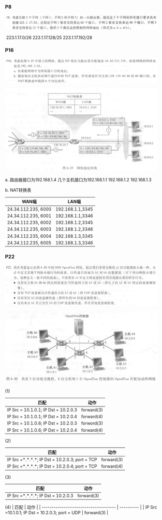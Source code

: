 ### P8

![image-20200427164118260](2017302580284hw8.assets/image-20200427164118260.png)

​	223.1.17.0/26 	223.1.17.128/25 	223.1.17.192/28



### P16

![image-20200427163955893](2017302580284hw8.assets/image-20200427163955893.png)

![image-20200427164220202](2017302580284hw8.assets/image-20200427164220202.png)

a. 路由器接口为192.168.1.4 几个主机接口为192.168.1.1 192.168.1.2 192.168.1.3

b. NAT转换表

| WAN端 | LAN端 |
| :--: | :--: |
| 24.34.112.235, 6000 | 192.168.1.1,3345 |
| 24.34.112.235, 6001 | 192.168.1.1,3346 |
| 24.34.112.235, 6002 | 192.168.1.2,3345 |
| 24.34.112.235, 6003 | 192.168.1.2,3346 |
| 24.34.112.235, 6004 | 192.168.1.3,3345 |
| 24.34.112.235, 6005 | 192.168.1.3,3346 |



### P22

![image-20200427174215371](2017302580284hw8.assets/image-20200427174215371.png)

![image-20200427174249373](2017302580284hw8.assets/image-20200427174249373.png)

(1)

| 匹配                                 | 动作       |
| ------------------------------------ | ---------- |
| IP Src = 10.1.0.1; IP Dst = 10.2.0.3 | forward(3) |
| IP Src = 10.1.0.1; IP Dst = 10.2.0.4 | forward(4) |
| IP Src = 10.1.0.6; IP Dst = 10.2.0.3 | forword(3) |
| IP Src = 10.1.0.6; IP Dst = 10.2.0.4 | forward(4) |

(2)

| 匹配                                               | 动作       |
| -------------------------------------------------- | ---------- |
| IP Src =\*.\*.\*.\*; IP Dst = 10.2.0.3; port = TCP | forward(3) |
| IP Src =\*.\*.\*.\*; IP Dst = 10.2.0.4; port = TCP | forward(4) |

(3)

| 匹配                                   | 动作       |
| -------------------------------------- | ---------- |
| IP Src =\*.\*.\*.\*; IP Dst = 10.2.0.3 | forward(3) |

(4)
| 匹配                                   | 动作       |
| -------------------------------------- | ---------- |
| IP Src =10.1.0.1; IP Dst = 10.2.0.3; port = UDP | forward(3) |
